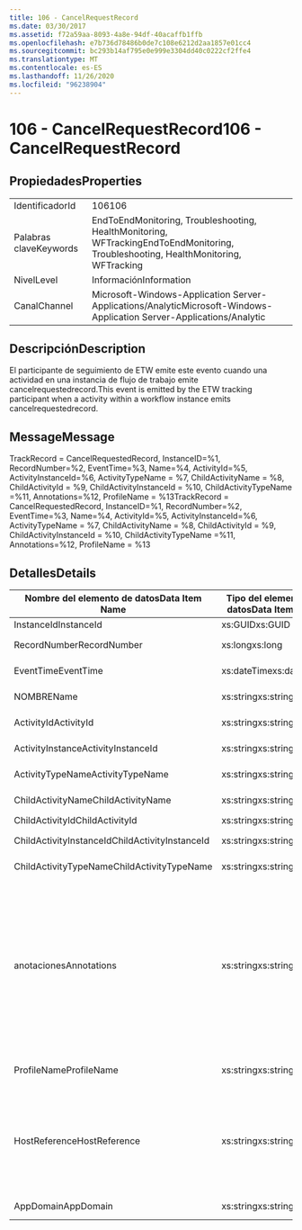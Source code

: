 ```yaml
---
title: 106 - CancelRequestRecord
ms.date: 03/30/2017
ms.assetid: f72a59aa-8093-4a8e-94df-40acaffb1ffb
ms.openlocfilehash: e7b736d78486b0de7c108e6212d2aa1857e01cc4
ms.sourcegitcommit: bc293b14af795e0e999e3304dd40c0222cf2ffe4
ms.translationtype: MT
ms.contentlocale: es-ES
ms.lasthandoff: 11/26/2020
ms.locfileid: "96238904"
---
```

# <a name="106---cancelrequestrecord"></a><span data-ttu-id="92c4f-102">106 - CancelRequestRecord</span><span class="sxs-lookup"><span data-stu-id="92c4f-102">106 - CancelRequestRecord</span></span>

## <a name="properties"></a><span data-ttu-id="92c4f-103">Propiedades</span><span class="sxs-lookup"><span data-stu-id="92c4f-103">Properties</span></span>  
  
|||  
|-|-|  
|<span data-ttu-id="92c4f-104">Identificador</span><span class="sxs-lookup"><span data-stu-id="92c4f-104">Id</span></span>|<span data-ttu-id="92c4f-105">106</span><span class="sxs-lookup"><span data-stu-id="92c4f-105">106</span></span>|  
|<span data-ttu-id="92c4f-106">Palabras clave</span><span class="sxs-lookup"><span data-stu-id="92c4f-106">Keywords</span></span>|<span data-ttu-id="92c4f-107">EndToEndMonitoring, Troubleshooting, HealthMonitoring, WFTracking</span><span class="sxs-lookup"><span data-stu-id="92c4f-107">EndToEndMonitoring, Troubleshooting, HealthMonitoring, WFTracking</span></span>|  
|<span data-ttu-id="92c4f-108">Nivel</span><span class="sxs-lookup"><span data-stu-id="92c4f-108">Level</span></span>|<span data-ttu-id="92c4f-109">Información</span><span class="sxs-lookup"><span data-stu-id="92c4f-109">Information</span></span>|  
|<span data-ttu-id="92c4f-110">Canal</span><span class="sxs-lookup"><span data-stu-id="92c4f-110">Channel</span></span>|<span data-ttu-id="92c4f-111">Microsoft-Windows-Application Server-Applications/Analytic</span><span class="sxs-lookup"><span data-stu-id="92c4f-111">Microsoft-Windows-Application Server-Applications/Analytic</span></span>|  
  
## <a name="description"></a><span data-ttu-id="92c4f-112">Descripción</span><span class="sxs-lookup"><span data-stu-id="92c4f-112">Description</span></span>  

 <span data-ttu-id="92c4f-113">El participante de seguimiento de ETW emite este evento cuando una actividad en una instancia de flujo de trabajo emite cancelrequestedrecord.</span><span class="sxs-lookup"><span data-stu-id="92c4f-113">This event is emitted by the ETW tracking participant when a activity within a workflow instance emits cancelrequestedrecord.</span></span>  
  
## <a name="message"></a><span data-ttu-id="92c4f-114">Message</span><span class="sxs-lookup"><span data-stu-id="92c4f-114">Message</span></span>  

 <span data-ttu-id="92c4f-115">TrackRecord = CancelRequestedRecord, InstanceID=%1, RecordNumber=%2, EventTime=%3, Name=%4, ActivityId=%5, ActivityInstanceId=%6, ActivityTypeName = %7, ChildActivityName = %8, ChildActivityId = %9, ChildActivityInstanceId = %10, ChildActivityTypeName =%11, Annotations=%12, ProfileName = %13</span><span class="sxs-lookup"><span data-stu-id="92c4f-115">TrackRecord = CancelRequestedRecord, InstanceID=%1, RecordNumber=%2, EventTime=%3, Name=%4, ActivityId=%5, ActivityInstanceId=%6, ActivityTypeName = %7, ChildActivityName = %8, ChildActivityId = %9, ChildActivityInstanceId = %10, ChildActivityTypeName =%11, Annotations=%12, ProfileName = %13</span></span>  
  
## <a name="details"></a><span data-ttu-id="92c4f-116">Detalles</span><span class="sxs-lookup"><span data-stu-id="92c4f-116">Details</span></span>  
  
|<span data-ttu-id="92c4f-117">Nombre del elemento de datos</span><span class="sxs-lookup"><span data-stu-id="92c4f-117">Data Item Name</span></span>|<span data-ttu-id="92c4f-118">Tipo del elemento de datos</span><span class="sxs-lookup"><span data-stu-id="92c4f-118">Data Item Type</span></span>|<span data-ttu-id="92c4f-119">Descripción</span><span class="sxs-lookup"><span data-stu-id="92c4f-119">Description</span></span>|  
|--------------------|--------------------|-----------------|  
|<span data-ttu-id="92c4f-120">InstanceId</span><span class="sxs-lookup"><span data-stu-id="92c4f-120">InstanceId</span></span>|<span data-ttu-id="92c4f-121">xs:GUID</span><span class="sxs-lookup"><span data-stu-id="92c4f-121">xs:GUID</span></span>|<span data-ttu-id="92c4f-122">El id. de instancia del flujo de trabajo.</span><span class="sxs-lookup"><span data-stu-id="92c4f-122">The instance id for the workflow</span></span>|  
|<span data-ttu-id="92c4f-123">RecordNumber</span><span class="sxs-lookup"><span data-stu-id="92c4f-123">RecordNumber</span></span>|<span data-ttu-id="92c4f-124">xs:long</span><span class="sxs-lookup"><span data-stu-id="92c4f-124">xs:long</span></span>|<span data-ttu-id="92c4f-125">El número de secuencia del registro emitido.</span><span class="sxs-lookup"><span data-stu-id="92c4f-125">The sequence number of the emitted record</span></span>|  
|<span data-ttu-id="92c4f-126">EventTime</span><span class="sxs-lookup"><span data-stu-id="92c4f-126">EventTime</span></span>|<span data-ttu-id="92c4f-127">xs:dateTime</span><span class="sxs-lookup"><span data-stu-id="92c4f-127">xs:dateTime</span></span>|<span data-ttu-id="92c4f-128">La hora en UTC cuando se emitió el evento.</span><span class="sxs-lookup"><span data-stu-id="92c4f-128">The time in UTC when the event was emitted</span></span>|  
|<span data-ttu-id="92c4f-129">NOMBRE</span><span class="sxs-lookup"><span data-stu-id="92c4f-129">Name</span></span>|<span data-ttu-id="92c4f-130">xs:string</span><span class="sxs-lookup"><span data-stu-id="92c4f-130">xs:string</span></span>|<span data-ttu-id="92c4f-131">El nombre de la actividad que solicitó la operación de cancelación.</span><span class="sxs-lookup"><span data-stu-id="92c4f-131">The name of the activity that requested the cancel operation</span></span>|  
|<span data-ttu-id="92c4f-132">ActivityId</span><span class="sxs-lookup"><span data-stu-id="92c4f-132">ActivityId</span></span>|<span data-ttu-id="92c4f-133">xs:string</span><span class="sxs-lookup"><span data-stu-id="92c4f-133">xs:string</span></span>|<span data-ttu-id="92c4f-134">El id. de la actividad que solicitó la operación de cancelación.</span><span class="sxs-lookup"><span data-stu-id="92c4f-134">The id of the activity that requested the cancel operation</span></span>|  
|<span data-ttu-id="92c4f-135">ActivityInstance</span><span class="sxs-lookup"><span data-stu-id="92c4f-135">ActivityInstanceId</span></span>|<span data-ttu-id="92c4f-136">xs:string</span><span class="sxs-lookup"><span data-stu-id="92c4f-136">xs:string</span></span>|<span data-ttu-id="92c4f-137">El id. de instancia de la actividad que solicitó la operación de cancelación.</span><span class="sxs-lookup"><span data-stu-id="92c4f-137">The instance id of the activity that requested the cancel operation</span></span>|  
|<span data-ttu-id="92c4f-138">ActivityTypeName</span><span class="sxs-lookup"><span data-stu-id="92c4f-138">ActivityTypeName</span></span>|<span data-ttu-id="92c4f-139">xs:string</span><span class="sxs-lookup"><span data-stu-id="92c4f-139">xs:string</span></span>|<span data-ttu-id="92c4f-140">El tipo de la actividad que solicitó la operación de cancelación.</span><span class="sxs-lookup"><span data-stu-id="92c4f-140">The type of the activity that requested the cancel operation</span></span>|  
|<span data-ttu-id="92c4f-141">ChildActivityName</span><span class="sxs-lookup"><span data-stu-id="92c4f-141">ChildActivityName</span></span>|<span data-ttu-id="92c4f-142">xs:string</span><span class="sxs-lookup"><span data-stu-id="92c4f-142">xs:string</span></span>|<span data-ttu-id="92c4f-143">El nombre de la actividad que se va a cancelar.</span><span class="sxs-lookup"><span data-stu-id="92c4f-143">The name of the activity being canceled</span></span>|  
|<span data-ttu-id="92c4f-144">ChildActivityId</span><span class="sxs-lookup"><span data-stu-id="92c4f-144">ChildActivityId</span></span>|<span data-ttu-id="92c4f-145">xs:string</span><span class="sxs-lookup"><span data-stu-id="92c4f-145">xs:string</span></span>|<span data-ttu-id="92c4f-146">El id. de la actividad que se va a cancelar.</span><span class="sxs-lookup"><span data-stu-id="92c4f-146">The id of the activity being canceled</span></span>|  
|<span data-ttu-id="92c4f-147">ChildActivityInstanceId</span><span class="sxs-lookup"><span data-stu-id="92c4f-147">ChildActivityInstanceId</span></span>|<span data-ttu-id="92c4f-148">xs:string</span><span class="sxs-lookup"><span data-stu-id="92c4f-148">xs:string</span></span>|<span data-ttu-id="92c4f-149">El id. de instancia de la actividad que se va a cancelar.</span><span class="sxs-lookup"><span data-stu-id="92c4f-149">The instance id of the activity being canceled</span></span>|  
|<span data-ttu-id="92c4f-150">ChildActivityTypeName</span><span class="sxs-lookup"><span data-stu-id="92c4f-150">ChildActivityTypeName</span></span>|<span data-ttu-id="92c4f-151">xs:string</span><span class="sxs-lookup"><span data-stu-id="92c4f-151">xs:string</span></span>|<span data-ttu-id="92c4f-152">El tipo de la actividad que se va a cancelar.</span><span class="sxs-lookup"><span data-stu-id="92c4f-152">The type of the activity being canceled</span></span>|  
|<span data-ttu-id="92c4f-153">anotaciones</span><span class="sxs-lookup"><span data-stu-id="92c4f-153">Annotations</span></span>|<span data-ttu-id="92c4f-154">xs:string</span><span class="sxs-lookup"><span data-stu-id="92c4f-154">xs:string</span></span>|<span data-ttu-id="92c4f-155">Las anotaciones que se agregaron a este evento.</span><span class="sxs-lookup"><span data-stu-id="92c4f-155">The annotations that were added to this event.</span></span>  <span data-ttu-id="92c4f-156">Los valores se almacenan en un elemento XML con el formato \<items> \< item  name = "annotationName" type="System.String"> annotationValue \</item> \</items> .</span><span class="sxs-lookup"><span data-stu-id="92c4f-156">The values are stored in an xml element in the format \<items>\< item  name = "annotationName" type="System.String">annotationValue\</item>\</items>.</span></span>  <span data-ttu-id="92c4f-157">Si no se especifica ninguna anotación, la cadena contendrá \<items/> .</span><span class="sxs-lookup"><span data-stu-id="92c4f-157">If no annotations are specified then the string contains \<items/>.</span></span> <span data-ttu-id="92c4f-158">El tamaño del evento ETW está limitado por el tamaño de búfer de ETW o la carga útil máxima para un evento ETW.</span><span class="sxs-lookup"><span data-stu-id="92c4f-158">The ETW event size is limited by the ETW buffer size or the max payload for an ETW event.</span></span> <span data-ttu-id="92c4f-159">Si el tamaño del evento supera los límites de ETW, el evento se trunca quitando las anotaciones y reemplazando el valor de anotación por \<items> ... \</items> .</span><span class="sxs-lookup"><span data-stu-id="92c4f-159">If the size of the event exceeds the ETW limits, then the event is truncated by dropping the annotations and replacing the annotation value with \<items>...\</items>.</span></span>|  
|<span data-ttu-id="92c4f-160">ProfileName</span><span class="sxs-lookup"><span data-stu-id="92c4f-160">ProfileName</span></span>|<span data-ttu-id="92c4f-161">xs:string</span><span class="sxs-lookup"><span data-stu-id="92c4f-161">xs:string</span></span>|<span data-ttu-id="92c4f-162">El nombre o el perfil de seguimiento que dio como resultado que se emitiera este evento.</span><span class="sxs-lookup"><span data-stu-id="92c4f-162">The name or the tracking profile that resulted in this event being emitted</span></span>|  
|<span data-ttu-id="92c4f-163">HostReference</span><span class="sxs-lookup"><span data-stu-id="92c4f-163">HostReference</span></span>|<span data-ttu-id="92c4f-164">xs:string</span><span class="sxs-lookup"><span data-stu-id="92c4f-164">xs:string</span></span>|<span data-ttu-id="92c4f-165">En el caso de los servicios hospedados en web, este campo identifica de manera única el servicio en la jerarquía web.</span><span class="sxs-lookup"><span data-stu-id="92c4f-165">For web hosted services, this field uniquely identifies the service in the web hierarchy.</span></span>  <span data-ttu-id="92c4f-166">Su formato se define como ' ruta de acceso virtual de la aplicación del nombre del sitio web&#124;ruta de acceso virtual del servicio&#124;ServiceName ' ejemplo: ' sitio web predeterminado/CalculatorApplication&#124;/CalculatorService.svc&#124;CalculatorService '</span><span class="sxs-lookup"><span data-stu-id="92c4f-166">Its format is defined as 'Web Site Name Application Virtual Path&#124;Service Virtual Path&#124;ServiceName' Example: 'Default Web Site/CalculatorApplication&#124;/CalculatorService.svc&#124;CalculatorService'</span></span>|  
|<span data-ttu-id="92c4f-167">AppDomain</span><span class="sxs-lookup"><span data-stu-id="92c4f-167">AppDomain</span></span>|<span data-ttu-id="92c4f-168">xs:string</span><span class="sxs-lookup"><span data-stu-id="92c4f-168">xs:string</span></span>|<span data-ttu-id="92c4f-169">La cadena devuelta por AppDomain.CurrentDomain.FriendlyName.</span><span class="sxs-lookup"><span data-stu-id="92c4f-169">The string returned by AppDomain.CurrentDomain.FriendlyName.</span></span>|
